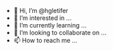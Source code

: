 - 👋 Hi, I’m @hgletifer
- 👀 I’m interested in ...
- 🌱 I’m currently learning ...
- 💞️ I’m looking to collaborate on ...
- 📫 How to reach me ...

<!---
hgletifer/hgletifer is a ✨ special ✨ repository because its `README.md` (this file) appears on your GitHub profile.
You can click the Preview link to take a look at your changes.
--->
